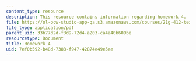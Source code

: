 ```yaml
---
content_type: resource
description: This resource contains information regarding homework 4.
file: https://ol-ocw-studio-app-qa.s3.amazonaws.com/courses/21g-412-texts-topics-and-times-in-german-literature-fall-2009/7ef0b592b48d7383f94742874e49e5ae_MIT21G_412F09_hw04.pdf
file_type: application/pdf
parent_uid: 33b77d2d-f3d9-72d4-a203-ca4a40b609be
resourcetype: Document
title: Homework 4
uid: 7ef0b592-b48d-7383-f947-42874e49e5ae
---
```

